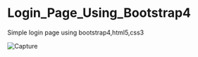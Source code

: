 # Login_Page_Using_Bootstrap4
Simple login page using bootstrap4,html5,css3

![Capture](https://user-images.githubusercontent.com/52632685/60772097-d106ab00-a10e-11e9-9e26-e38a63b71ade.PNG)

